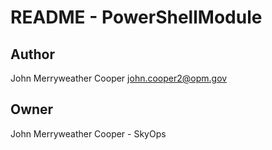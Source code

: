 # README - PowerShellModule

## Author
John Merryweather Cooper <john.cooper2@opm.gov>

## Owner
John Merryweather Cooper - SkyOps